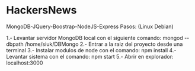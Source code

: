 # HackersNews
MongoDB-JQuery-Boostrap-NodeJS-Express
Pasos: (Linux Debian)

1.- Levantar servidor MongoDB local con el siguiente comando: mongod --dbpath /home/siuk/DBMongo
2.- Entrar a la raiz del proyecto desde una terminal
3.- Instalar modulos de node con el comando: npm install
4.- Levantar sistema con el comando: npm start
5.- Abrir en explorador: localhost:3000
